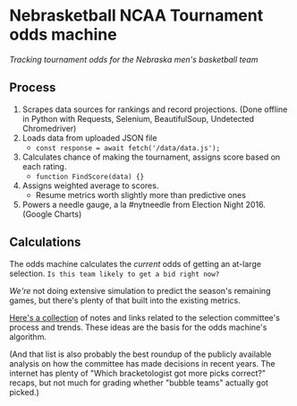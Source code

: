 # Nebrasketball NCAA Tournament odds machine
*Tracking tournament odds for the Nebraska men's basketball team*

## Process
1. Scrapes data sources for rankings and record projections. (Done offline in Python with Requests, Selenium, BeautifulSoup, Undetected Chromedriver)
2. Loads data from uploaded JSON file 
	- `const response = await fetch('/data/data.js');`
3. Calculates chance of making the tournament, assigns score based on each rating.
	- `function FindScore(data) {}`
4. Assigns weighted average to scores.
    - Resume metrics worth slightly more than predictive ones
5. Powers a needle gauge, a la #nytneedle from Election Night 2016. (Google Charts)

## Calculations

The odds machine calculates the *current* odds of getting an at-large selection. `Is this team likely to get a bid right now?` 

*We're* not doing extensive simulation to predict the season's remaining games, but there's plenty of that built into the existing metrics.

[Here's a collection](bracket-notes.md) of notes and links related to the selection committee's process and trends. These ideas are the basis for the odds machine's algorithm. 

(And that list is also probably the best roundup of the publicly available analysis on how the committee has made decisions in recent years. The internet has plenty of "Which bracketologist got more picks correct?" recaps, but not much for grading  whether "bubble teams" actually got picked.)